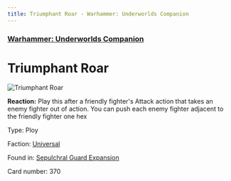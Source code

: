 ```yaml
---
title: Triumphant Roar - Warhammer: Underworlds Companion
---
```


### [Warhammer: Underworlds Companion](https://guidokessels.github.io/wh-underworlds)

  

# Triumphant Roar

![Triumphant Roar](https://warhammerunderworlds.com/wp-content/uploads/sites/6/2017/12/370_ENG-Triumphant-Roar.png)

<b>Reaction:</b> Play this after a friendly fighter's Attack action that takes an enemy fighter out of action. You can push each enemy fighter adjacent to the friendly fighter one hex

Type: Ploy

Faction: [Universal](https://guidokessels.github.io/wh-underworlds/factions/universal)

Found in: [Sepulchral Guard Expansion](https://guidokessels.github.io/wh-underworlds/locations/sepulchral-guard-expansion)

Card number: 370
